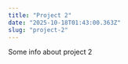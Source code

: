 ```yaml
---
title: "Project 2"
date: "2025-10-18T01:43:00.363Z"
slug: "project-2"
---
```



Some info about project 2


